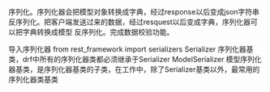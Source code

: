 序列化。序列化器会把模型对象转换成字典，经过response以后变成json字符串
反序列化。把客户端发送过来的数据，经过resquest以后变成字典，序列化器可以把字典转换成模型
反序列化。完成数据校验功能。

导入序列化器
from rest_framework import serializers
Serializer      序列化器基类，drf中所有的序列化器类都必须继承于Serializer
ModelSerializer 模型序列化器基类，是序列化器基类的子类，在工作中，除了Serializer基类以外，最常用的序列化器类基类